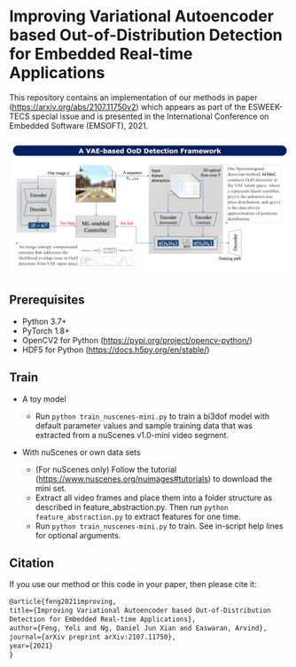 # Improving Variational Autoencoder based Out-of-Distribution Detection for Embedded Real-time Applications

This repository contains an implementation of our methods in paper (https://arxiv.org/abs/2107.11750v2) which appears as part of the ESWEEK-TECS special issue and is presented in the International Conference on Embedded Software (EMSOFT), 2021.

<p align="center"><img width="700" src="image.png"></p>



## Prerequisites
* Python 3.7+
* PyTorch 1.8+ 
* OpenCV2 for Python (https://pypi.org/project/opencv-python/)
* HDF5 for Python (https://docs.h5py.org/en/stable/)


## Train
* A toy model
  * Run `python train_nuscenes-mini.py` to train a bi3dof model with default parameter values and sample training data that was extracted from a nuScenes v1.0-mini video segment.

* With nuScenes or own data sets
  * (For nuScenes only) Follow the tutorial (https://www.nuscenes.org/nuimages#tutorials) to download the mini set. 
  * Extract all video frames and place them into a folder structure as described in feature_abstraction.py. Then run `python feature_abstraction.py` to extract features for one time. 
  * Run `python train_nuscenes-mini.py` to train. See in-script help lines for optional arguments.



## Citation

If you use our method or this code in your paper, then please cite it:
```
@article{feng2021improving,
title={Improving Variational Autoencoder based Out-of-Distribution Detection for Embedded Real-time Applications},
author={Feng, Yeli and Ng, Daniel Jun Xian and Easwaran, Arvind},
journal={arXiv preprint arXiv:2107.11750},
year={2021}
}
```
